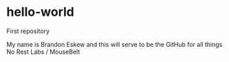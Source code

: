 # hello-world
First repository 

My name is Brandon Eskew and this will serve to be the GitHub for all things No Rest Labs / MouseBelt
